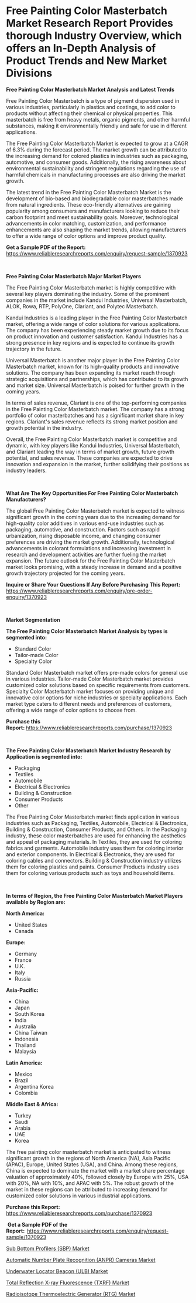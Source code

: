 <p><h1>Free Painting Color Masterbatch Market Research Report Provides thorough Industry Overview, which offers an In-Depth Analysis of Product Trends and New Market Divisions</h1></p><p><strong>Free Painting Color Masterbatch Market Analysis and Latest Trends</strong></p>
<p><p>Free Painting Color Masterbatch is a type of pigment dispersion used in various industries, particularly in plastics and coatings, to add color to products without affecting their chemical or physical properties. This masterbatch is free from heavy metals, organic pigments, and other harmful substances, making it environmentally friendly and safe for use in different applications.</p><p>The Free Painting Color Masterbatch Market is expected to grow at a CAGR of 6.3% during the forecast period. The market growth can be attributed to the increasing demand for colored plastics in industries such as packaging, automotive, and consumer goods. Additionally, the rising awareness about environmental sustainability and stringent regulations regarding the use of harmful chemicals in manufacturing processes are also driving the market growth.</p><p>The latest trend in the Free Painting Color Masterbatch Market is the development of bio-based and biodegradable color masterbatches made from natural ingredients. These eco-friendly alternatives are gaining popularity among consumers and manufacturers looking to reduce their carbon footprint and meet sustainability goals. Moreover, technological advancements in color matching, customization, and performance enhancements are also shaping the market trends, allowing manufacturers to offer a wide range of color options and improve product quality.</p></p>
<p><strong>Get a Sample PDF of the Report:&nbsp;</strong> <a href="https://www.reliableresearchreports.com/enquiry/request-sample/1370923">https://www.reliableresearchreports.com/enquiry/request-sample/1370923</a></p>
<p>&nbsp;</p>
<p><strong>Free Painting Color Masterbatch Major Market Players</strong></p>
<p><p>The Free Painting Color Masterbatch market is highly competitive with several key players dominating the industry. Some of the prominent companies in the market include Kandui Industries, Universal Masterbatch, ALOK, Rowa, RTP, PolyOne, Clariant, and Polytec Masterbatch.</p><p>Kandui Industries is a leading player in the Free Painting Color Masterbatch market, offering a wide range of color solutions for various applications. The company has been experiencing steady market growth due to its focus on product innovation and customer satisfaction. Kandui Industries has a strong presence in key regions and is expected to continue its growth trajectory in the future.</p><p>Universal Masterbatch is another major player in the Free Painting Color Masterbatch market, known for its high-quality products and innovative solutions. The company has been expanding its market reach through strategic acquisitions and partnerships, which has contributed to its growth and market size. Universal Masterbatch is poised for further growth in the coming years.</p><p>In terms of sales revenue, Clariant is one of the top-performing companies in the Free Painting Color Masterbatch market. The company has a strong portfolio of color masterbatches and has a significant market share in key regions. Clariant's sales revenue reflects its strong market position and growth potential in the industry.</p><p>Overall, the Free Painting Color Masterbatch market is competitive and dynamic, with key players like Kandui Industries, Universal Masterbatch, and Clariant leading the way in terms of market growth, future growth potential, and sales revenue. These companies are expected to drive innovation and expansion in the market, further solidifying their positions as industry leaders.</p></p>
<p>&nbsp;</p>
<p><strong>What Are The Key Opportunities For Free Painting Color Masterbatch Manufacturers?</strong></p>
<p><p>The global Free Painting Color Masterbatch market is expected to witness significant growth in the coming years due to the increasing demand for high-quality color additives in various end-use industries such as packaging, automotive, and construction. Factors such as rapid urbanization, rising disposable income, and changing consumer preferences are driving the market growth. Additionally, technological advancements in colorant formulations and increasing investment in research and development activities are further fueling the market expansion. The future outlook for the Free Painting Color Masterbatch market looks promising, with a steady increase in demand and a positive growth trajectory projected for the coming years.</p></p>
<p><strong>Inquire or Share Your Questions If Any Before Purchasing This Report:</strong> <a href="https://www.reliableresearchreports.com/enquiry/pre-order-enquiry/1370923">https://www.reliableresearchreports.com/enquiry/pre-order-enquiry/1370923</a></p>
<p>&nbsp;</p>
<p><strong>Market Segmentation</strong></p>
<p><strong>The Free Painting Color Masterbatch Market Analysis by types is segmented into:</strong></p>
<p><ul><li>Standard Color</li><li>Tailor-made Color</li><li>Specialty Color</li></ul></p>
<p><p>Standard Color Masterbatch market offers pre-made colors for general use in various industries. Tailor-made Color Masterbatch market provides customized color solutions based on specific requirements from customers. Specialty Color Masterbatch market focuses on providing unique and innovative color options for niche industries or specialty applications. Each market type caters to different needs and preferences of customers, offering a wide range of color options to choose from.</p></p>
<p><strong>Purchase this Report:&nbsp;</strong><a href="https://www.reliableresearchreports.com/purchase/1370923">https://www.reliableresearchreports.com/purchase/1370923</a></p>
<p>&nbsp;</p>
<p><strong>The Free Painting Color Masterbatch Market Industry Research by Application is segmented into:</strong></p>
<p><ul><li>Packaging</li><li>Textiles</li><li>Automobile</li><li>Electrical & Electronics</li><li>Building & Construction</li><li>Consumer Products</li><li>Other</li></ul></p>
<p><p>The Free Painting Color Masterbatch market finds application in various industries such as Packaging, Textiles, Automobile, Electrical & Electronics, Building & Construction, Consumer Products, and Others. In the Packaging industry, these color masterbatches are used for enhancing the aesthetics and appeal of packaging materials. In Textiles, they are used for coloring fabrics and garments. Automobile industry uses them for coloring interior and exterior components. In Electrical & Electronics, they are used for coloring cables and connectors. Building & Construction industry utilizes them for coloring plastics and paints. Consumer Products industry uses them for coloring various products such as toys and household items.</p></p>
<p>&nbsp;</p>
<p><strong>In terms of Region, the Free Painting Color Masterbatch Market Players available by Region are:</strong></p>
<p>
    <p> <strong> North America: </strong>
        <ul>
            <li>United States</li>
            <li>Canada</li>
        </ul>
        </p> 
    <p> <strong> Europe: </strong>
        <ul>
            <li>Germany</li>
            <li>France</li>
            <li>U.K.</li>
            <li>Italy</li>
            <li>Russia</li>
        </ul>
        </p> 
    <p> <strong> Asia-Pacific: </strong>
        <ul>
            <li>China</li>
            <li>Japan</li>
            <li>South Korea</li>
            <li>India</li>
            <li>Australia</li>
            <li>China Taiwan</li>
            <li>Indonesia</li>
            <li>Thailand</li>
            <li>Malaysia</li>
        </ul>
        </p> 
    <p> <strong> Latin America: </strong>
        <ul>
            <li>Mexico</li>
            <li>Brazil</li>
            <li>Argentina Korea</li>
            <li>Colombia</li>
        </ul>
        </p> 
    <p> <strong> Middle East & Africa: </strong>
        <ul>
            <li>Turkey</li>
            <li>Saudi</li>
            <li>Arabia</li>
            <li>UAE</li>
            <li>Korea</li>
        </ul>
    </p>
    </p>
<p><p>The free painting color masterbatch market is anticipated to witness significant growth in the regions of North America (NA), Asia Pacific (APAC), Europe, United States (USA), and China. Among these regions, China is expected to dominate the market with a market share percentage valuation of approximately 40%, followed closely by Europe with 25%, USA with 20%, NA with 10%, and APAC with 5%. The robust growth of the market in these regions can be attributed to increasing demand for customized color solutions in various industrial applications.</p></p>
<p><strong>Purchase this Report: </strong><a href="https://www.reliableresearchreports.com/purchase/1370923">https://www.reliableresearchreports.com/purchase/1370923</a></p>
<p>&nbsp;<strong>Get a Sample PDF of the Report:&nbsp;&nbsp;</strong><a href="https://www.reliableresearchreports.com/enquiry/request-sample/1370923">https://www.reliableresearchreports.com/enquiry/request-sample/1370923</a></p>
<p><strong></strong></p>
<p><p><a href="https://medium.com/p/51d4a0c91f49/edit">Sub Bottom Profilers (SBP) Market</a></p><p><a href="https://medium.com/p/e7923996b3a1/edit">Automatic Number Plate Recognition (ANPR) Cameras Market</a></p><p><a href="https://medium.com/p/27b7ba32f08f/edit">Underwater Locator Beacon (ULB) Market</a></p><p><a href="https://medium.com/p/e608e3f33597/edit">Total Reflection X-ray Fluorescence (TXRF) Market</a></p><p><a href="https://medium.com/@williecole1960/radioisotope-thermoelectric-generator-rtg-market-analysis-and-sze-forecasted-for-period-from-2024-16c268aa1beb">Radioisotope Thermoelectric Generator (RTG) Market</a></p></p>